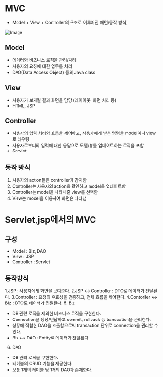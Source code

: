 # MVC
+ Model +  View + Controller의 구조로 이루어진 패턴(동작 방식)

![Image](https://github.com/user-attachments/assets/b07235f7-638a-4dbc-ace5-256a7a952b2b)

## Model
+ 데이터와 비즈니스 로직을 관리/처리
+ 사용자의 요청에 대한 업무를 처리
+ DAO(Data Access Object) 등의 Java class
  
## View
+ 사용자가 보게될 결과 화면을 담당 (레이아웃, 화면 처리 등)
+ HTML, JSP

## Controller
+ 사용자의 입력 처리와 흐름을 제어하고, 사용자에게 받은 명령을 model이나 view로 라우팅
+ 사용자로부터의 입력에 대한 응답으로 모델/뷰를 업데이트하는 로직을 포함
+ Servlet

## 동작 방식
1. 사용자의 action들은 controller가 감지함
2. Controller는 사용자의 action을 확인하고 model을 업데이트함
3. Controller는 model을 나타내줄 view를 선택함
4. View는 model을 이용하여 화면은 나타냄


# Servlet,jsp에서의 MVC

## 구성
+ Model : Biz, DAO
+ View : JSP
+ Controller : Servlet

## 동작방식
1.JSP : 사용자에게 화면을 보여준다.
2.JSP ↔ Controller : DTO로 데이터가 전달된다.
3.Controller : 요청의 유효성을 검증하고, 전체 흐름을 제어한다.
4.Contorller ↔ Biz : DTO로 데이터가 전달된다.
5. Biz
 + DB 관련 로직을 제외한 비즈니스 로직을 구현한다.
 + Connection을 생성/반납하고 commit, rollback 등 transcation을 관리한다.
 + 상황에 적합한 DAO을 호출함으로써 transaction 단위로 connection을 관리할 수 있다.
 + Biz ↔ DAO : Entity로 데이터가 전달된다.
6. DAO
 + DB 관리 로직을 구현한다.
 + 테이블의 CRUD 기능을 제공한다.
 + 보통 1개의 테이블 당 1개의 DAO가 존재한다.
